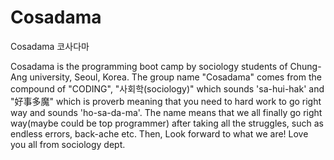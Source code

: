 # Cosadama
 Cosadama 코사다마

Cosadama is the programming boot camp by sociology students of Chung-Ang university, Seoul, Korea. The group name "Cosadama" comes from the compound of 
"CODING", "사회학(sociology)" which sounds 'sa-hui-hak' and "好事多魔" which is proverb meaning that you need to hard work to go right way and sounds 'ho-sa-da-ma'. The name means that we all finally go right way(maybe could be top programmer) after taking all the struggles, such as endless errors, back-ache etc. Then, Look forward to what we are! Love you all from sociology dept. 